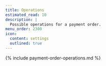 ```yaml
---
title: Operations
estimated_read: 10
description: |
  Possible operations for a payment order.
menu_order: 2300
icon:
  content: settings
  outlined: true
---
```


{% include payment-order-operations.md %}
